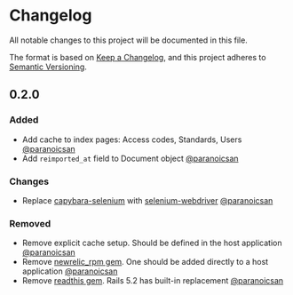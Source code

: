 # Changelog
All notable changes to this project will be documented in this file.

The format is based on [Keep a Changelog](https://keepachangelog.com/en/1.0.0/),
and this project adheres to [Semantic Versioning](https://semver.org/spec/v2.0.0.html).

## 0.2.0

### Added
- Add cache to index pages: Access codes, Standards, Users [@paranoicsan](https://github.com/paranoicsan)
- Add `reimported_at` field to Document object [@paranoicsan](https://github.com/paranoicsan)

### Changes
- Replace [capybara-selenium](https://github.com/dsaenztagarro/capybara-selenium) with [selenium-webdriver](https://rubygems.org/gems/selenium-webdriver) [@paranoicsan](https://github.com/paranoicsan)

### Removed
- Remove explicit cache setup. Should be defined in the host application [@paranoicsan](https://github.com/paranoicsan)
- Remove [newrelic_rpm gem](https://github.com/newrelic/rpm). One should be added directly to a host application [@paranoicsan](https://github.com/paranoicsan)
- Remove [readthis gem](https://github.com/sorentwo/readthis). Rails 5.2 has built-in replacement [@paranoicsan](https://github.com/paranoicsan)
